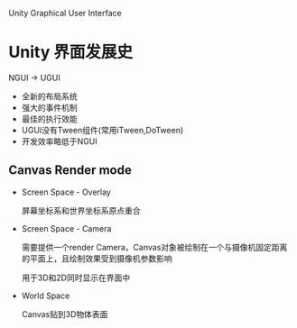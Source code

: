 Unity Graphical User Interface

# Unity 界面发展史

NGUI -> UGUI

* 全新的布局系统
* 强大的事件机制
* 最佳的执行效能
* UGUI没有Tween组件(常用iTween,DoTween)
* 开发效率略低于NGUI

## Canvas Render mode

* Screen Space - Overlay

  屏幕坐标系和世界坐标系原点重合

* Screen Space - Camera

  需要提供一个render Camera，Canvas对象被绘制在一个与摄像机固定距离的平面上，且绘制效果受到摄像机参数影响

  用于3D和2D同时显示在界面中

* World Space

  Canvas贴到3D物体表面